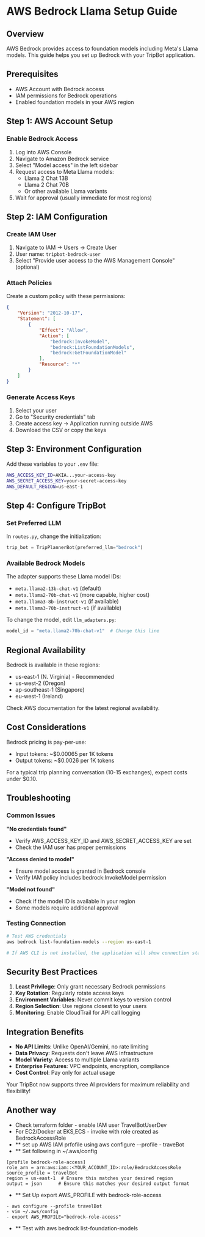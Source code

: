# AWS Bedrock Llama Setup Guide

## Overview
AWS Bedrock provides access to foundation models including Meta's Llama models. This guide helps you set up Bedrock with your TripBot application.

## Prerequisites
- AWS Account with Bedrock access
- IAM permissions for Bedrock operations
- Enabled foundation models in your AWS region

## Step 1: AWS Account Setup

### Enable Bedrock Access
1. Log into AWS Console
2. Navigate to Amazon Bedrock service
3. Select "Model access" in the left sidebar
4. Request access to Meta Llama models:
   - Llama 2 Chat 13B
   - Llama 2 Chat 70B
   - Or other available Llama variants
5. Wait for approval (usually immediate for most regions)

## Step 2: IAM Configuration

### Create IAM User
1. Navigate to IAM → Users → Create User
2. User name: `tripbot-bedrock-user`
3. Select "Provide user access to the AWS Management Console" (optional)

### Attach Policies
Create a custom policy with these permissions:
```json
{
    "Version": "2012-10-17",
    "Statement": [
        {
            "Effect": "Allow",
            "Action": [
                "bedrock:InvokeModel",
                "bedrock:ListFoundationModels",
                "bedrock:GetFoundationModel"
            ],
            "Resource": "*"
        }
    ]
}
```

### Generate Access Keys
1. Select your user
2. Go to "Security credentials" tab
3. Create access key → Application running outside AWS
4. Download the CSV or copy the keys

## Step 3: Environment Configuration

Add these variables to your `.env` file:
```bash
AWS_ACCESS_KEY_ID=AKIA...your-access-key
AWS_SECRET_ACCESS_KEY=your-secret-access-key
AWS_DEFAULT_REGION=us-east-1
```

## Step 4: Configure TripBot

### Set Preferred LLM
In `routes.py`, change the initialization:
```python
trip_bot = TripPlannerBot(preferred_llm="bedrock")
```

### Available Bedrock Models
The adapter supports these Llama model IDs:
- `meta.llama2-13b-chat-v1` (default)
- `meta.llama2-70b-chat-v1` (more capable, higher cost)
- `meta.llama3-8b-instruct-v1` (if available)
- `meta.llama3-70b-instruct-v1` (if available)

To change the model, edit `llm_adapters.py`:
```python
model_id = "meta.llama2-70b-chat-v1"  # Change this line
```

## Regional Availability

Bedrock is available in these regions:
- us-east-1 (N. Virginia) - Recommended
- us-west-2 (Oregon)
- ap-southeast-1 (Singapore)
- eu-west-1 (Ireland)

Check AWS documentation for the latest regional availability.

## Cost Considerations

Bedrock pricing is pay-per-use:
- Input tokens: ~$0.00065 per 1K tokens
- Output tokens: ~$0.0026 per 1K tokens

For a typical trip planning conversation (10-15 exchanges), expect costs under $0.10.

## Troubleshooting

### Common Issues

**"No credentials found"**
- Verify AWS_ACCESS_KEY_ID and AWS_SECRET_ACCESS_KEY are set
- Check the IAM user has proper permissions

**"Access denied to model"**
- Ensure model access is granted in Bedrock console
- Verify IAM policy includes bedrock:InvokeModel permission

**"Model not found"**
- Check if the model ID is available in your region
- Some models require additional approval

### Testing Connection
```bash
# Test AWS credentials
aws bedrock list-foundation-models --region us-east-1

# If AWS CLI is not installed, the application will show connection status in logs
```

## Security Best Practices

1. **Least Privilege**: Only grant necessary Bedrock permissions
2. **Key Rotation**: Regularly rotate access keys
3. **Environment Variables**: Never commit keys to version control
4. **Region Selection**: Use regions closest to your users
5. **Monitoring**: Enable CloudTrail for API call logging

## Integration Benefits

- **No API Limits**: Unlike OpenAI/Gemini, no rate limiting
- **Data Privacy**: Requests don't leave AWS infrastructure
- **Model Variety**: Access to multiple Llama variants
- **Enterprise Features**: VPC endpoints, encryption, compliance
- **Cost Control**: Pay only for actual usage

Your TripBot now supports three AI providers for maximum reliability and flexibility!
## Another way
- Check terraform folder - enable IAM user TravelBotUserDev
- For EC2/Docker at EKS,ECS - invoke with role created as BedrockAccessRole
- ** set up AWS IAM prfofile using aws configure --profile - traveBot
- ** Set following in ~/.aws/config 
```
[profile bedrock-role-access]
role_arn = arn:aws:iam::<YOUR_ACCOUNT_ID>:role/BedrockAccessRole
source_profile = travelBot
region = us-east-1  # Ensure this matches your desired region
output = json      # Ensure this matches your desired output format
```
- ** Set Up export AWS_PROFILE with bedrock-role-access
```
- aws configure --profile travelBot
- vim ~/.aws/config 
- export AWS_PROFILE="bedrock-role-access"

```
- ** Test with 
 aws bedrock list-foundation-models 